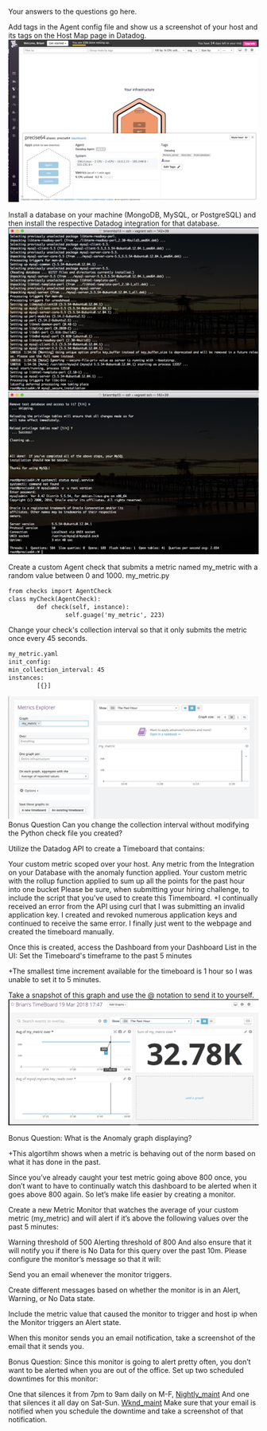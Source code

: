 Your answers to the questions go here.

Add tags in the Agent config file and show us a screenshot of your host and its tags on the Host Map page in Datadog.
![Agent Tags](images/Agent_Tags.png)

Install a database on your machine (MongoDB, MySQL, or PostgreSQL) and then install the respective Datadog integration for that database.
![mysql_install](images/mysql_install_1.png)
![mysql_install](images/mysql_install_2.png)

Create a custom Agent check that submits a metric named my_metric with a random value between 0 and 1000.
my_metric.py
```
from checks import AgentCheck
class myCheck(AgentCheck):
        def check(self, instance):
                self.guage('my_metric', 223)
```
Change your check's collection interval so that it only submits the metric once every 45 seconds.
```
my_metric.yaml
init_config:
min_collection_interval: 45
instances:
        [{}]
```
![my_metric](images/my_metric.png)
Bonus Question Can you change the collection interval without modifying the Python check file you created?

Utilize the Datadog API to create a Timeboard that contains:

Your custom metric scoped over your host.
Any metric from the Integration on your Database with the anomaly function applied.
Your custom metric with the rollup function applied to sum up all the points for the past hour into one bucket
Please be sure, when submitting your hiring challenge, to include the script that you've used to create this Timemboard.
+I continually received an error from the API using curl that I was submitting an invalid application key.  I created and revoked numerous application keys and continued to receive the same error.  I finally just went to the webpage and created the timeboard manually.

Once this is created, access the Dashboard from your Dashboard List in the UI:
Set the Timeboard's timeframe to the past 5 minutes

+The smallest time increment available for the timeboard is 1 hour so I was unable to set it to 5 minutes.

Take a snapshot of this graph and use the @ notation to send it to yourself.
![timeboard](images/timeboard.png)

Bonus Question: What is the Anomaly graph displaying?

+This algortihm shows when a metric is behaving out of the norm based on what it has done in the past.

Since you’ve already caught your test metric going above 800 once, you don’t want to have to continually watch this dashboard to be alerted when it goes above 800 again. So let’s make life easier by creating a monitor.

Create a new Metric Monitor that watches the average of your custom metric (my_metric) and will alert if it’s above the following values over the past 5 minutes:

Warning threshold of 500
Alerting threshold of 800
And also ensure that it will notify you if there is No Data for this query over the past 10m.
Please configure the monitor’s message so that it will:

Send you an email whenever the monitor triggers.

Create different messages based on whether the monitor is in an Alert, Warning, or No Data state.

Include the metric value that caused the monitor to trigger and host ip when the Monitor triggers an Alert state.

When this monitor sends you an email notification, take a screenshot of the email that it sends you.

Bonus Question: Since this monitor is going to alert pretty often, you don’t want to be alerted when you are out of the office. Set up two scheduled downtimes for this monitor:

One that silences it from 7pm to 9am daily on M-F,
[Nightly_maint](images/Nightly_maintenance.png)
And one that silences it all day on Sat-Sun.
[Wknd_maint](images/Wknd_maintenance.png)
Make sure that your email is notified when you schedule the downtime and take a screenshot of that notification.
